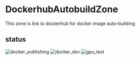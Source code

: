 # DockerhubAutobuildZone
This zone is link to dockerhub for docker image auto-building

## status
![docker_publishing](https://github.com/markliou/DockerhubAutobuildZone/actions/workflows/image_publishing.yml/badge.svg)
![docker_dev](https://github.com/markliou/DockerhubAutobuildZone/actions/workflows/dev_image_evaluating.yml/badge.svg)
![gpu_test](https://github.com/markliou/DockerhubAutobuildZone/actions/workflows/test_dl-container.yml/badge.svg)